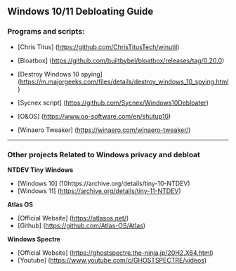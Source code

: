 ## **Windows 10/11 Debloating Guide**

### Programs and scripts:

- [Chris Titus] (https://github.com/ChrisTitusTech/winutil)

- [Bloatbox] (https://github.com/builtbybel/bloatbox/releases/tag/0.20.0)

- [Destroy Windows 10 spying] (https://m.majorgeeks.com/files/details/destroy_windows_10_spying.html)

- [Sycnex script] (https://github.com/Sycnex/Windows10Debloater)

- [O&OS] (https://www.oo-software.com/en/shutup10)

- [Winaero Tweaker] (https://winaero.com/winaero-tweaker/)

---

### **Other projects Related to Windows privacy and debloat**

**NTDEV Tiny Windows**
- [Windows 10] (10https://archive.org/details/tiny-10-NTDEV)
- [Windows 11] (https://archive.org/details/tiny-11-NTDEV)

**Atlas OS**
- [Official Website] (https://atlasos.net/)
- [Github] (https://github.com/Atlas-OS/Atlas)

**Windows Spectre**
- [Official Website] (https://ghostspectre.the-ninja.jp/20H2.X64.html)
- [Youtube] (https://www.youtube.com/c/GHOSTSPECTRE/videos)